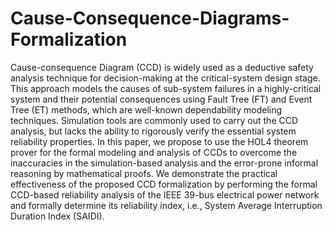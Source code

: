 # Cause-Consequence-Diagrams-Formalization
Cause-consequence Diagram (CCD) is widely used as a deductive safety analysis technique for decision-making at the critical-system design stage. This approach models the causes of sub-system failures in a highly-critical system and their potential consequences using Fault Tree (FT) and Event Tree (ET) methods, which are well-known dependability modeling techniques. Simulation tools are commonly used
to carry out the CCD analysis, but lacks the ability to rigorously verify the essential system reliability properties. In this paper, we propose to use the HOL4 theorem prover for the formal modeling and analysis of CCDs to overcome the inaccuracies in the simulation-based analysis and the error-prone informal reasoning by mathematical proofs. We demonstrate the practical effectiveness of the proposed CCD formalization by performing the formal CCD-based reliability analysis of the IEEE 39-bus electrical power network and formally determine its reliability index, i.e., System Average Interruption Duration Index (SAIDI).
